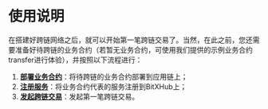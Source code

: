 # 使用说明

在搭建好跨链网络之后，就可以开始第一笔跨链交易了。当然，在此之前，您还需要准备好待跨链的业务合约（若暂无业务合约，可使用我们提供的示例业务合约transfer进行体验），并按照以下流程进行：

1. **[部署业务合约](./deploy_business_contract)**：将待跨链的业务合约部署到应用链上；
2. **[注册服务](./register_service)**：将业务合约代表的服务注册到BitXHub上；
3. **[发起跨链交易](./start_transaction)**：发起第一笔跨链交易。
